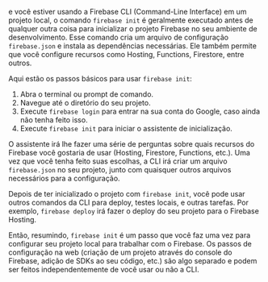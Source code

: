 e você estiver usando a Firebase CLI (Command-Line Interface) em um projeto local, o comando `firebase init` é geralmente executado antes de qualquer outra coisa para inicializar o projeto Firebase no seu ambiente de desenvolvimento. Esse comando cria um arquivo de configuração `firebase.json` e instala as dependências necessárias. Ele também permite que você configure recursos como Hosting, Functions, Firestore, entre outros.

Aqui estão os passos básicos para usar `firebase init`:

1. Abra o terminal ou prompt de comando.
2. Navegue até o diretório do seu projeto.
3. Execute `firebase login` para entrar na sua conta do Google, caso ainda não tenha feito isso.
4. Execute `firebase init` para iniciar o assistente de inicialização.

O assistente irá lhe fazer uma série de perguntas sobre quais recursos do Firebase você gostaria de usar (Hosting, Firestore, Functions, etc.). Uma vez que você tenha feito suas escolhas, a CLI irá criar um arquivo `firebase.json` no seu projeto, junto com quaisquer outros arquivos necessários para a configuração.

Depois de ter inicializado o projeto com `firebase init`, você pode usar outros comandos da CLI para deploy, testes locais, e outras tarefas. Por exemplo, `firebase deploy` irá fazer o deploy do seu projeto para o Firebase Hosting.

Então, resumindo, `firebase init` é um passo que você faz uma vez para configurar seu projeto local para trabalhar com o Firebase. Os passos de configuração na web (criação de um projeto através do console do Firebase, adição de SDKs ao seu código, etc.) são algo separado e podem ser feitos independentemente de você usar ou não a CLI.